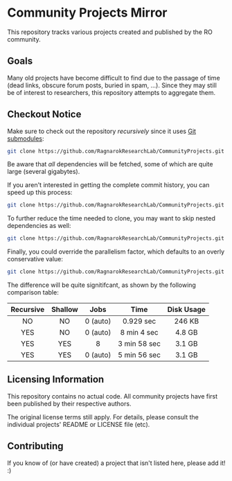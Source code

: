# Community Projects Mirror

This repository tracks various projects created and published by the RO community.

## Goals

Many old projects have become difficult to find due to the passage of time (dead links, obscure forum posts, buried in spam, ...). Since they may still be of interest to researchers, this repository attempts to aggregate them.

## Checkout Notice

Make sure to check out the repository *recursively* since it uses [Git submodules](https://git-scm.com/book/en/v2/Git-Tools-Submodules):

```bash
git clone https://github.com/RagnarokResearchLab/CommunityProjects.git --recursive
```

Be aware that *all* dependencies will be fetched, some of which are quite large (several gigabytes).

If you aren't interested in getting the complete commit history, you can speed up this process:

```bash
git clone https://github.com/RagnarokResearchLab/CommunityProjects.git --recursive --shallow-submodules
```

To further reduce the time needed to clone, you may want to skip nested dependencies as well:

```bash
git clone https://github.com/RagnarokResearchLab/CommunityProjects.git --shallow-submodules
```

Finally, you could override the parallelism factor, which defaults to an overly conservative value:

```bash
git clone https://github.com/RagnarokResearchLab/CommunityProjects.git --shallow-submodules --jobs=8
```

The difference will be quite signitifcant, as shown by the following comparison table:

| Recursive | Shallow | Jobs | Time | Disk Usage |
| :---: | :---: | :---: | :---: | :---: |
| NO | NO |  0 (auto) | 0.929 sec | 246 KB |
| YES | NO | 0 (auto) | 8 min 4 sec | 4.8 GB |
| YES | YES | 8 | 3 min 58 sec | 3.1 GB |
| YES | YES |  0 (auto) | 5 min 56 sec | 3.1 GB |

## Licensing Information

This repository contains no actual code. All community projects have first been published by their respective authors.

The original license terms still apply. For details, please consult the individual projects' README or LICENSE file (etc).

## Contributing

If you know of (or have created) a project that isn't listed here, please add it! :)
